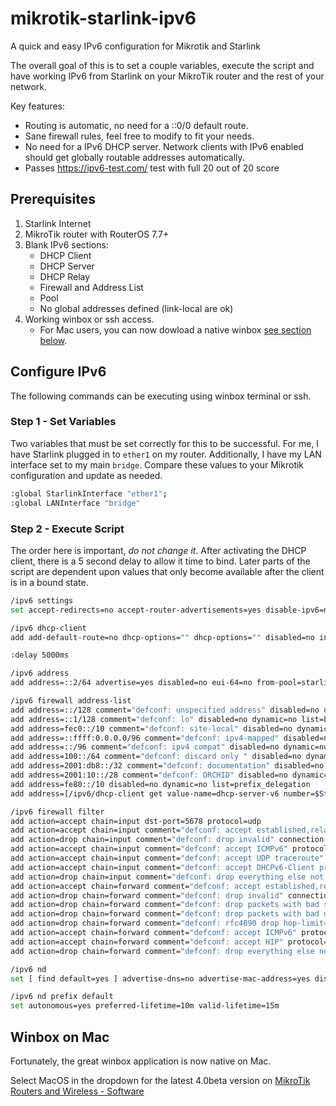 # mikrotik-starlink-ipv6

A quick and easy IPv6 configuration for Mikrotik and Starlink

The overall goal of this is to set a couple variables, execute the script and have working IPv6 from Starlink on your MikroTik router and the rest of your network.

Key features:

- Routing is automatic, no need for a ::0/0 default route.
- Sane firewall rules, feel free to modify to fit your needs.
- No need for a IPv6 DHCP server. Network clients with IPv6 enabled should get globally routable addresses automatically.
- Passes https://ipv6-test.com/ test with full 20 out of 20 score

## Prerequisites

1. Starlink Internet
1. MikroTik router with RouterOS 7.7+
1. Blank IPv6 sections:
   - DHCP Client
   - DHCP Server
   - DHCP Relay
   - Firewall and Address List
   - Pool
   - No global addresses defined (link-local are ok)
1. Working winbox or ssh access.
   - For Mac users, you can now dowload a native winbox [see section below](#winbox-on-mac).

## Configure IPv6

The following commands can be executing using winbox terminal or ssh.

### Step 1 - Set Variables

Two variables that must be set correctly for this to be successful. For me, I have Starlink plugged in to `ether1` on my router. Additionally, I have my LAN interface set to my main `bridge`. Compare these values to your Mikrotik configuration and update as needed.

```sh
:global StarlinkInterface "ether1";
:global LANInterface "bridge"
```

### Step 2 - Execute Script

The order here is important, _do not change it_. After activating the DHCP client, there is a 5 second delay to allow it time to bind. Later parts of the script are dependent upon values that only become available after the client is in a bound state.

```sh
/ipv6 settings
set accept-redirects=no accept-router-advertisements=yes disable-ipv6=no forward=yes max-neighbor-entries=8192

/ipv6 dhcp-client
add add-default-route=no dhcp-options="" dhcp-options="" disabled=no interface="$StarlinkInterface" pool-name=starlink-v6 pool-prefix-length=64 prefix-hint=::/0 rapid-commit=no request=prefix use-interface-duid=yes use-peer-dns=yes

:delay 5000ms

/ipv6 address
add address=::2/64 advertise=yes disabled=no eui-64=no from-pool=starlink-v6 interface="$LANInterface" no-dad=no

/ipv6 firewall address-list
add address=::/128 comment="defconf: unspecified address" disabled=no dynamic=no list=bad_ipv6
add address=::1/128 comment="defconf: lo" disabled=no dynamic=no list=bad_ipv6
add address=fec0::/10 comment="defconf: site-local" disabled=no dynamic=no list=bad_ipv6
add address=::ffff:0.0.0.0/96 comment="defconf: ipv4-mapped" disabled=no dynamic=no list=bad_ipv6
add address=::/96 comment="defconf: ipv4 compat" disabled=no dynamic=no list=bad_ipv6
add address=100::/64 comment="defconf: discard only " disabled=no dynamic=no list=bad_ipv6
add address=2001:db8::/32 comment="defconf: documentation" disabled=no dynamic=no list=bad_ipv6
add address=2001:10::/28 comment="defconf: ORCHID" disabled=no dynamic=no list=bad_ipv6
add address=fe80::/10 disabled=no dynamic=no list=prefix_delegation
add address=[/ipv6/dhcp-client get value-name=dhcp-server-v6 number=$StarlinkInterface] disabled=no dynamic=no list=prefix_delegation comment="dhcp6 client server value"

/ipv6 firewall filter
add action=accept chain=input dst-port=5678 protocol=udp
add action=accept chain=input comment="defconf: accept established,related,untracked" connection-state=established,related,untracked
add action=drop chain=input comment="defconf: drop invalid" connection-state=invalid
add action=accept chain=input comment="defconf: accept ICMPv6" protocol=icmpv6
add action=accept chain=input comment="defconf: accept UDP traceroute" port=33434-33534 protocol=udp
add action=accept chain=input comment="defconf: accept DHCPv6-Client prefix delegation." dst-port=546 protocol=udp src-address-list=prefix_delegation
add action=drop chain=input comment="defconf: drop everything else not coming from LAN" in-interface="!$LANInterface"
add action=accept chain=forward comment="defconf: accept established,related,untracked" connection-state=established,related,untracked
add action=drop chain=forward comment="defconf: drop invalid" connection-state=invalid
add action=drop chain=forward comment="defconf: drop packets with bad src ipv6" src-address-list=bad_ipv6
add action=drop chain=forward comment="defconf: drop packets with bad dst ipv6" dst-address-list=bad_ipv6
add action=drop chain=forward comment="defconf: rfc4890 drop hop-limit=1" hop-limit=equal:1 protocol=icmpv6
add action=accept chain=forward comment="defconf: accept ICMPv6" protocol=icmpv6
add action=accept chain=forward comment="defconf: accept HIP" protocol=139
add action=drop chain=forward comment="defconf: drop everything else not coming from LAN" in-interface="!$LANInterface"

/ipv6 nd
set [ find default=yes ] advertise-dns=no advertise-mac-address=yes disabled=no dns="" hop-limit=64 interface=all managed-address-configuration=yes mtu=1280 other-configuration=yes ra-delay=3s ra-interval=3m20s-8m20s ra-lifetime=30m ra-preference=medium

/ipv6 nd prefix default
set autonomous=yes preferred-lifetime=10m valid-lifetime=15m
```

## Winbox on Mac

Fortunately, the great winbox application is now native on Mac.

Select MacOS in the dropdown for the latest 4.0beta version on [MikroTik Routers and Wireless - Software](https://mikrotik.com/download)
